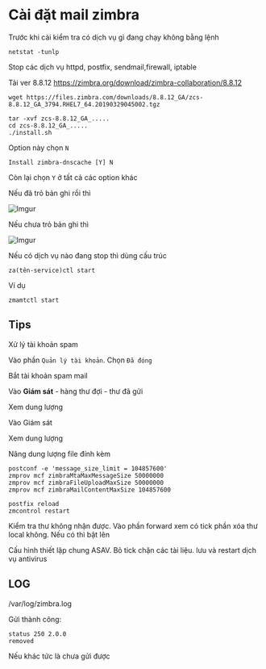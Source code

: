 # Cài đặt mail zimbra

Trước khi cài kiểm tra có dịch vụ gì đang chạy không bằng lệnh

    netstat -tunlp

Stop các dịch vụ httpd, postfix, sendmail,firewall, iptable

Tải ver 8.8.12
https://zimbra.org/download/zimbra-collaboration/8.8.12

    wget https://files.zimbra.com/downloads/8.8.12_GA/zcs-8.8.12_GA_3794.RHEL7_64.20190329045002.tgz

    tar -xvf zcs-8.8.12_GA_.....
    cd zcs-8.8.12_GA_.....
    ./install.sh

Option này chọn `N`

`Install zimbra-dnscache [Y] N`

Còn lại chọn `Y` ở tất cả các option khác

Nếu đã trỏ bản ghi rồi thì 

![Imgur](https://i.imgur.com/NuAYCde.png)

Nếu chưa trỏ bản ghi thì 

![Imgur](https://i.imgur.com/rIGExWq.png)

Nếu có dịch vụ nào đang stop thì dùng cấu trúc

    za(tên-service)ctl start

Ví dụ

    zmamtctl start

## Tips

Xử lý tài khoản spam

Vào phần `Quản lý tài khoản`. Chọn `Đã đóng`

Bắt tài khoản spam mail

Vào **Giám sát** - hàng thư đợi - thư đã gửi

Xem dung lượng

Vào Giám sát

Xem dung lượng

Nâng dung lượng file đính kèm

    postconf -e 'message_size_limit = 104857600'
    zmprov mcf zimbraMtaMaxMessageSize 50000000
    zmprov mcf zimbraFileUploadMaxSize 50000000
    zmprov mcf zimbraMailContentMaxSize 104857600

    postfix reload
    zmcontrol restart

Kiểm tra thư không nhận được. Vào phần forward xem có tick phần xóa thư local không. Nếu có thì bật lên

Cấu hình thiết lập chung ASAV. Bỏ tick chặn các tài liệu. lưu và restart dịch vụ antivirus 


## LOG

/var/log/zimbra.log

Gửi thành công:

    status 250 2.0.0 
    removed

Nếu khác tức là chưa gửi được


